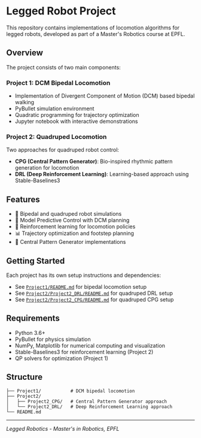 # Legged Robot Project

This repository contains implementations of locomotion algorithms for legged robots, developed as part of a Master's Robotics course at EPFL.

## Overview

The project consists of two main components:

### Project 1: DCM Bipedal Locomotion
- Implementation of Divergent Component of Motion (DCM) based bipedal walking
- PyBullet simulation environment
- Quadratic programming for trajectory optimization
- Jupyter notebook with interactive demonstrations

### Project 2: Quadruped Locomotion
Two approaches for quadruped robot control:
- **CPG (Central Pattern Generator)**: Bio-inspired rhythmic pattern generation for locomotion
- **DRL (Deep Reinforcement Learning)**: Learning-based approach using Stable-Baselines3

## Features

- 🤖 Bipedal and quadruped robot simulations
- 🎯 Model Predictive Control with DCM planning
- 🧠 Reinforcement learning for locomotion policies
- 📊 Trajectory optimization and footstep planning
- 🔄 Central Pattern Generator implementations

## Getting Started

Each project has its own setup instructions and dependencies:
- See [`Project1/README.md`](Project1/README.md) for bipedal locomotion setup
- See [`Project2/Project2_DRL/README.md`](Project2/Project2_DRL/README.md) for quadruped DRL setup
- See [`Project2/Project2_CPG/README.md`](Project2/Project2_CPG/README.md) for quadruped CPG setup

## Requirements

- Python 3.6+
- PyBullet for physics simulation
- NumPy, Matplotlib for numerical computing and visualization
- Stable-Baselines3 for reinforcement learning (Project 2)
- QP solvers for optimization (Project 1)

## Structure

```
├── Project1/           # DCM bipedal locomotion
├── Project2/
│   ├── Project2_CPG/   # Central Pattern Generator approach
│   └── Project2_DRL/   # Deep Reinforcement Learning approach
└── README.md
```

---
*Legged Robotics - Master's in Robotics, EPFL* 